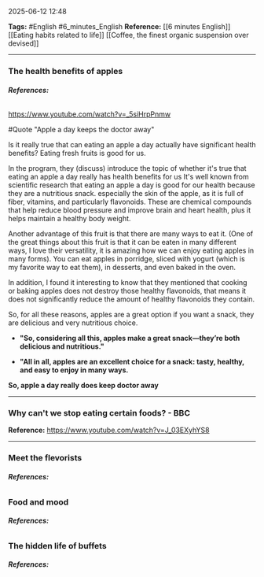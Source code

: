 2025-06-12 12:48

**Tags:** #English #6_minutes_English
**Reference:** 
[[6 minutes English]] 
[[Eating habits related to life]]
[[Coffee, the finest organic suspension over devised]]

----
### The health benefits of apples
###### **References:** 
https://www.youtube.com/watch?v=_5siHrpPnmw

#Quote "Apple a day keeps the doctor away"

Is it really true that can eating an apple a day actually have significant health benefits?
Eating fresh fruits is good for us.

In the program, they (discuss) introduce the topic of whether it's true that eating an apple a day really has health benefits for us 
It's well known from scientific research that eating an apple a day is good for our health because they are a nutritious snack. especially the skin of the apple, as it is full of fiber, vitamins, and particularly flavonoids. These are chemical compounds that help reduce blood pressure and improve brain and heart health, plus it helps maintain a healthy body weight.

Another advantage of this fruit is that there are many ways to eat it. 
(One of the great things about this fruit is that it can be eaten in many different ways, I love their versatility, it is amazing how we can enjoy eating apples in many forms).
You can eat apples in porridge, sliced with yogurt (which is my favorite way to eat them), in desserts, and even baked in the oven.

In addition, I found it interesting to know that they mentioned that cooking or baking apples does not destroy those healthy flavonoids, that means it does not significantly reduce the amount of healthy flavonoids they contain.

So, for all these reasons, apples are a great option if you want a snack, they are delicious and very nutritious choice.

- **"So, considering all this, apples make a great snack—they’re both delicious and nutritious."**
    
- **"All in all, apples are an excellent choice for a snack: tasty, healthy, and easy to enjoy in many ways.**

**So, apple a day really does keep doctor away**

---
### Why can't we stop eating certain foods? - BBC
**Reference:** 
https://www.youtube.com/watch?v=J_03EXyhYS8







---
### Meet the flevorists
###### **References:** 


### Food and mood
###### **References:** 


### The hidden life of buffets
###### **References:** 
